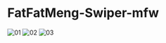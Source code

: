 # FatFatMeng-Swiper-mfw

![01](https://vkceyugu.cdn.bspapp.com/VKCEYUGU-6f9528be-c345-44ba-b6fd-591d2d036aec/a14bc4bf-07e4-4c3c-b8b5-48abd8eb7f9f.jpg)
![02](https://vkceyugu.cdn.bspapp.com/VKCEYUGU-6f9528be-c345-44ba-b6fd-591d2d036aec/8dba8d85-8255-4d34-889e-fe0e97d930b8.jpg)
![03](https://vkceyugu.cdn.bspapp.com/VKCEYUGU-6f9528be-c345-44ba-b6fd-591d2d036aec/5f089410-507f-459f-b841-3e08a226d89f.jpg)
